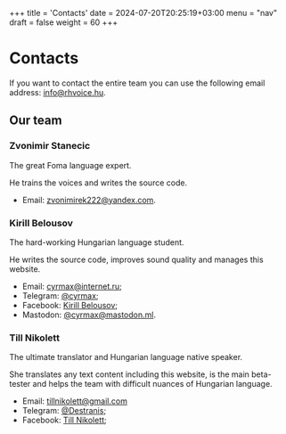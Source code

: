 +++
title = 'Contacts'
date = 2024-07-20T20:25:19+03:00
menu = "nav"
draft = false
weight = 60
+++

# Contacts

If you want to contact the entire team you can use the following email address: [info@rhvoice.hu](mailto:info@rhvoice.hu).

## Our team

### Zvonimir Stanecic

The great Foma language expert.

He trains the voices and writes the source code.

* Email: [zvonimirek222@yandex.com](mailto:zvonimirek222@yandex.com).

### Kirill Belousov

The hard-working Hungarian language student.

He writes the source code, improves sound quality and manages this website.

* Email: [cyrmax@internet.ru](mailto:cyrmax@internet.ru);
* Telegram: [@cyrmax](https://t.me/cyrmax);
* Facebook: [Kirill Belousov](https://www.facebook.com/cyrmax.kirill);
* Mastodon: [@cyrmax@mastodon.ml](https://mastodon.ml/@cyrmax).

### Till Nikolett

The ultimate translator and Hungarian language native speaker.

She translates any text content including this website, is the main beta-tester and helps the team with difficult nuances of Hungarian language.

* Email: [tillnikolett@gmail.com](mailto:tillnikolett@gmail.com)
* Telegram: [@Destranis](https://t.me/destranis);
* Facebook: [Till Nikolett](https://www.facebook.com/till.nikolett/);
